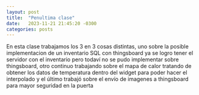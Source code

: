 ```yaml
---
layout: post
title:  "Penultima clase"
date:   2023-11-21 21:45:20 -0300
categories: posts
---
```




En esta clase trabajamos los 3 en 3 cosas distintas, uno sobre la posible implementacion de un inventario SQL con thingsboard ya se logro tener el servidor con el inventario pero todaví no se pudo implementar sobre thingsboard, otro continuo trabajando sobre el mapa de calor tratando de obtener los datos de temperatura dentro del widget para poder hacer el interpolado y el último trabajó sobre el envío de imagenes a thingsboard para mayor seguridad en la puerta
